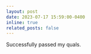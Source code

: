 ```yaml
---
layout: post
date: 2023-07-17 15:59:00-0400
inline: true
related_posts: false
---
```


Successfully passed my quals.
